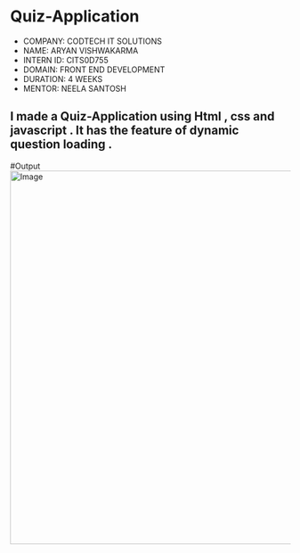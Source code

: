 # Quiz-Application
* COMPANY: CODTECH IT SOLUTIONS 
* NAME: ARYAN VISHWAKARMA 
* INTERN ID: CITS0D755 
* DOMAIN: FRONT END DEVELOPMENT 
* DURATION: 4 WEEKS 
* MENTOR: NEELA SANTOSH 
## I made a Quiz-Application using Html , css and javascript . It has the feature of dynamic question loading .
#Output
<img width="1342" height="670" alt="Image" src="https://github.com/user-attachments/assets/62d94ca4-6eb9-484a-9ec5-469ff6d563a3" />
